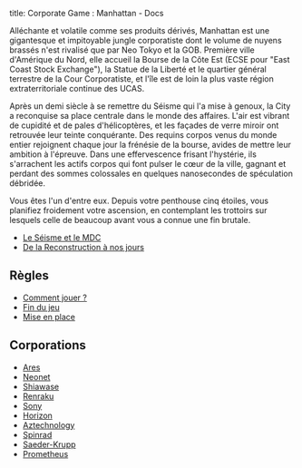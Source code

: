 title: Corporate Game : Manhattan - Docs

Alléchante et volatile comme ses produits dérivés, Manhattan est une gigantesque et impitoyable jungle corporatiste dont le volume de nuyens brassés n'est rivalisé que par Neo Tokyo et la GOB. Première ville d'Amérique du Nord, elle accueil la Bourse de la Côte Est (ECSE pour "East Coast Stock Exchange"), la Statue de la Liberté et le quartier général terrestre de la Cour Corporatiste, et l'île est de loin la plus vaste région extraterritoriale continue des UCAS.

Après un demi siècle à se remettre du Séisme qui l'a mise à genoux, la City a reconquise sa place centrale dans le monde des affaires. L'air est vibrant de cupidité et de pales d'hélicoptères, et les façades de verre miroir ont retrouvée leur teinte conquérante. Des requins corpos venus du monde entier rejoignent chaque jour la frénésie de la bourse, avides de mettre leur ambition à l'épreuve. Dans une effervescence frisant l'hystérie, ils s'arrachent les actifs corpos qui font pulser le cœur de la ville, gagnant et perdant des sommes colossales en quelques nanosecondes de spéculation débridée.

Vous êtes l'un d'entre eux. Depuis votre penthouse cinq étoiles, vous planifiez froidement votre ascension, en contemplant les trottoirs sur lesquels celle de beaucoup avant vous a connue une fin brutale.

* [Le Séisme et le MDC](seisme.md)
* [De la Reconstruction à nos jours](reconstruction.md)

## Règles

* [Comment jouer ?](rules.md)
* [Fin du jeu](endgame.md)
* [Mise en place](start.md)

## Corporations

* [Ares](corporations/ares.md)
* [Neonet](corporations/neonet.md)
* [Shiawase](corporations/shiawase.md)
* [Renraku](corporations/renraku.md)
* [Sony](corporations/sony.md)
* [Horizon](corporations/horizon.md)
* [Aztechnology](corporations/aztechnology.md)
* [Spinrad](corporations/spinrad.md)
* [Saeder-Krupp](corporations/saeder-krupp.md)
* [Prometheus](corporations/prometheus.md)
